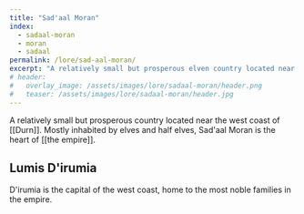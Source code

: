```yaml
---
title: "Sad'aal Moran"
index:
  - sadaal-moran
  - moran
  - sadaal
permalink: /lore/sad-aal-moran/
excerpt: "A relatively small but prosperous elven country located near the west coast of Durn."
# header:
#   overlay_image: /assets/images/lore/sadaal-moran/header.png
#   teaser: /assets/images/lore/sadaal-moran/header.jpg
---
```


A relatively small but prosperous country located near the west coast of [[Durn]]. Mostly inhabited by elves and half elves, Sad'aal Moran is the heart of [[the empire]].

## Lumis D'irumia
D'irumia is the capital of the west coast, home to the most noble families in the empire.
